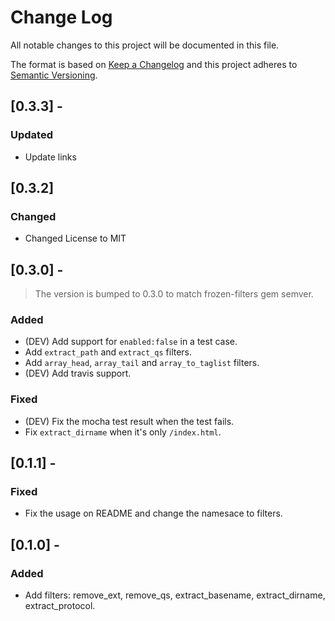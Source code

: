 # Change Log
All notable changes to this project will be documented in this file.

The format is based on [Keep a Changelog](http://keepachangelog.com/en/1.0.0/)
and this project adheres to [Semantic Versioning](http://semver.org/spec/v2.0.0.html).

## [0.3.3] -
### Updated
- Update links

## [0.3.2]
### Changed
- Changed License to MIT

## [0.3.0] -
> The version is bumped to 0.3.0 to match frozen-filters gem semver.
### Added
- (DEV) Add support for `enabled:false` in a test case.
- Add `extract_path` and `extract_qs` filters.
- Add `array_head`, `array_tail` and `array_to_taglist` filters.
- (DEV) Add travis support.

### Fixed
- (DEV) Fix the mocha test result when the test fails.
- Fix `extract_dirname` when it's only `/index.html`.

## [0.1.1] -
### Fixed
- Fix the usage on README and change the namesace to filters.

## [0.1.0] -
### Added
- Add filters: remove_ext, remove_qs, extract_basename, extract_dirname, extract_protocol.
